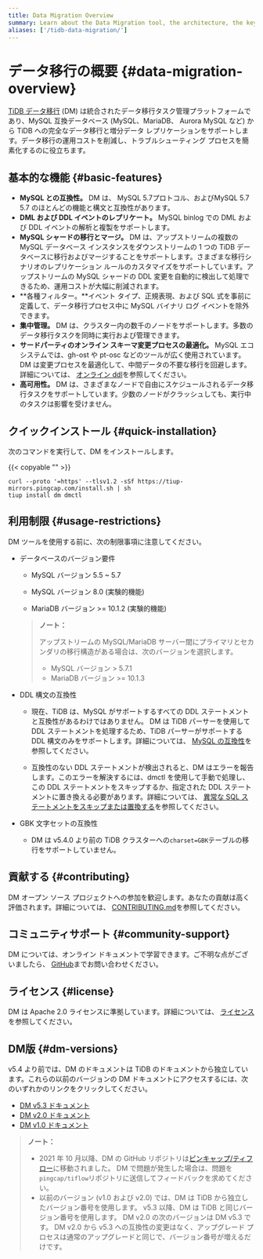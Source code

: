 ```yaml
---
title: Data Migration Overview
summary: Learn about the Data Migration tool, the architecture, the key components, and features.
aliases: ['/tidb-data-migration/']
---
```


<!-- markdownlint-disable MD007 -->

# データ移行の概要 {#data-migration-overview}

<!--
![star](https://img.shields.io/github/stars/pingcap/tiflow?style=for-the-badge&logo=github) ![license](https://img.shields.io/github/license/pingcap/tiflow?style=for-the-badge) ![forks](https://img.shields.io/github/forks/pingcap/tiflow?style=for-the-badge)
-->

[TiDB データ移行](https://github.com/pingcap/tiflow/tree/master/dm) (DM) は統合されたデータ移行タスク管理プラットフォームであり、MySQL 互換データベース (MySQL、MariaDB、 Aurora MySQL など) から TiDB への完全なデータ移行と増分データ レプリケーションをサポートします。データ移行の運用コストを削減し、トラブルシューティング プロセスを簡素化するのに役立ちます。

## 基本的な機能 {#basic-features}

-   **MySQL との互換性。** DM は、 MySQL 5.7プロトコル、およびMySQL 5.7 5.7 のほとんどの機能と構文と互換性があります。
-   **DML および DDL イベントのレプリケート。** MySQL binlog での DML および DDL イベントの解析と複製をサポートします。
-   **MySQL シャードの移行とマージ。** DM は、アップストリームの複数の MySQL データベース インスタンスをダウンストリームの 1 つの TiDB データベースに移行およびマージすることをサポートします。さまざまな移行シナリオのレプリケーション ルールのカスタマイズをサポートしています。アップストリームの MySQL シャードの DDL 変更を自動的に検出して処理できるため、運用コストが大幅に削減されます。
-   **各種フィルター。**イベント タイプ、正規表現、および SQL 式を事前に定義して、データ移行プロセス中に MySQL バイナリ ログ イベントを除外できます。
-   **集中管理。** DM は、クラスター内の数千のノードをサポートします。多数のデータ移行タスクを同時に実行および管理できます。
-   **サードパーティのオンライン スキーマ変更プロセスの最適化。** MySQL エコシステムでは、gh-ost や pt-osc などのツールが広く使用されています。 DM は変更プロセスを最適化して、中間データの不要な移行を回避します。詳細については、 [オンライン ddl](/dm/dm-key-features.md#online-ddl-tools)を参照してください。
-   **高可用性。** DM は、さまざまなノードで自由にスケジュールされるデータ移行タスクをサポートしています。少数のノードがクラッシュしても、実行中のタスクは影響を受けません。

## クイックインストール {#quick-installation}

次のコマンドを実行して、DM をインストールします。

{{< copyable "" >}}

```shell
curl --proto '=https' --tlsv1.2 -sSf https://tiup-mirrors.pingcap.com/install.sh | sh
tiup install dm dmctl
```

## 利用制限 {#usage-restrictions}

DM ツールを使用する前に、次の制限事項に注意してください。

-   データベースのバージョン要件

    -   MySQL バージョン 5.5 ~ 5.7

    -   MySQL バージョン 8.0 (実験的機能)

    -   MariaDB バージョン &gt;= 10.1.2 (実験的機能)

    > **ノート：**
    >
    > アップストリームの MySQL/MariaDB サーバー間にプライマリとセカンダリの移行構造がある場合は、次のバージョンを選択します。
    >
    > -   MySQL バージョン &gt; 5.7.1
    > -   MariaDB バージョン &gt;= 10.1.3

-   DDL 構文の互換性

    -   現在、TiDB は、MySQL がサポートするすべての DDL ステートメントと互換性があるわけではありません。 DM は TiDB パーサーを使用して DDL ステートメントを処理するため、TiDB パーサーがサポートする DDL 構文のみをサポートします。詳細については、 [MySQL の互換性](/mysql-compatibility.md#ddl)を参照してください。

    -   互換性のない DDL ステートメントが検出されると、DM はエラーを報告します。このエラーを解決するには、dmctl を使用して手動で処理し、この DDL ステートメントをスキップするか、指定された DDL ステートメントに置き換える必要があります。詳細については、 [異常な SQL ステートメントをスキップまたは置換する](/dm/dm-faq.md#how-to-handle-incompatible-ddl-statements)を参照してください。

-   GBK 文字セットの互換性

    -   DM は v5.4.0 より前の TiDB クラスターへの`charset=GBK`テーブルの移行をサポートしていません。

## 貢献する {#contributing}

DM オープン ソース プロジェクトへの参加を歓迎します。あなたの貢献は高く評価されます。詳細については、 [CONTRIBUTING.md](https://github.com/pingcap/tiflow/blob/master/dm/CONTRIBUTING.md)を参照してください。

## コミュニティサポート {#community-support}

DM については、オンライン ドキュメントで学習できます。ご不明な点がございましたら、 [GitHub](https://github.com/pingcap/tiflow/tree/master/dm)までお問い合わせください。

## ライセンス {#license}

DM は Apache 2.0 ライセンスに準拠しています。詳細については、 [ライセンス](https://github.com/pingcap/tiflow/blob/master/LICENSE)を参照してください。

## DM版 {#dm-versions}

v5.4 より前では、DM のドキュメントは TiDB のドキュメントから独立しています。これらの以前のバージョンの DM ドキュメントにアクセスするには、次のいずれかのリンクをクリックしてください。

-   [DM v5.3 ドキュメント](https://docs.pingcap.com/tidb-data-migration/v5.3)
-   [DM v2.0 ドキュメント](https://docs.pingcap.com/tidb-data-migration/v2.0/)
-   [DM v1.0 ドキュメント](https://docs.pingcap.com/tidb-data-migration/v1.0/)

> **ノート：**
>
> -   2021 年 10 月以降、DM の GitHub リポジトリは[ピンキャップ/ティフロー](https://github.com/pingcap/tiflow/tree/master/dm)に移動されました。 DM で問題が発生した場合は、問題を`pingcap/tiflow`リポジトリに送信してフィードバックを求めてください。
> -   以前のバージョン (v1.0 および v2.0) では、DM は TiDB から独立したバージョン番号を使用します。 v5.3 以降、DM は TiDB と同じバージョン番号を使用します。 DM v2.0 の次のバージョンは DM v5.3 です。 DM v2.0 から v5.3 への互換性の変更はなく、アップグレード プロセスは通常のアップグレードと同じで、バージョン番号が増えるだけです。
